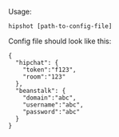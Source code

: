 Usage:

	hipshot [path-to-config-file]

Config file should look like this:

	{
	  "hipchat": {
	    "token":"f123",
	    "room":"123"
	  },
	  "beanstalk": {
	    "domain":"abc",
	    "username":"abc",
	    "password":"abc"
	  }
	}